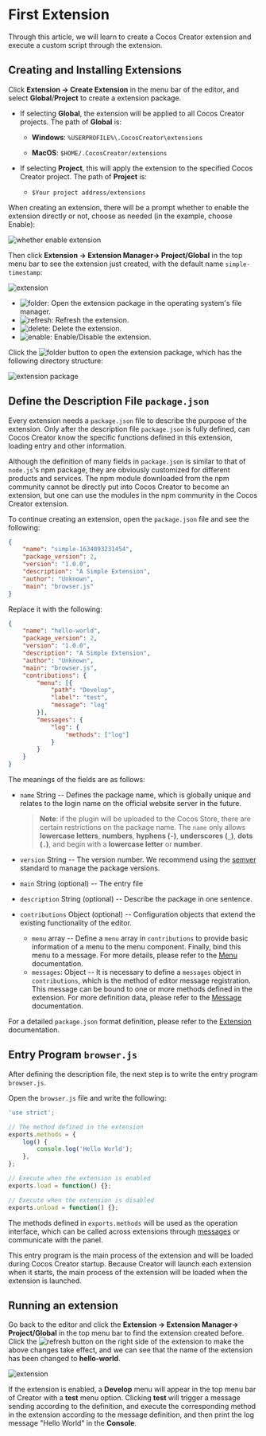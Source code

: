 # First Extension

Through this article, we will learn to create a Cocos Creator extension and execute a custom script through the extension.

## Creating and Installing Extensions

Click **Extension -> Create Extension** in the menu bar of the editor, and select **Global**/**Project** to create a extension package.

- If selecting **Global**, the extension will be applied to all Cocos Creator projects. The path of **Global** is:

    - **Windows**: `%USERPROFILE%\.CocosCreator\extensions`

    - **MacOS**: `$HOME/.CocosCreator/extensions`

- If selecting **Project**, this will apply the extension to the specified Cocos Creator project. The path of **Project** is:

    - `$Your project address/extensions`

When creating an extension, there will be a prompt whether to enable the extension directly or not, choose as needed (in the example, choose Enable):

![whether enable extension](first/enable-or-not.png)

Then click **Extension -> Extension Manager-> Project/Global** in the top menu bar to see the extension just created, with the default name `simple-timestamp`:

![extension](first/extension.png)

- ![folder](first/folder.png): Open the extension package in the operating system's file manager.
- ![refresh](first/refresh.png): Refresh the extension.
- ![delete](first/delete.png): Delete the extension.
- ![enable](first/enable.png): Enable/Disable the extension.

Click the ![folder](first/folder.png) button to open the extension package, which has the following directory structure:

![extension package](first/extension-package.png)

## Define the Description File `package.json`

Every extension needs a `package.json` file to describe the purpose of the extension. Only after the description file `package.json` is fully defined, can Cocos Creator know the specific functions defined in this extension, loading entry and other information.

Although the definition of many fields in `package.json` is similar to that of `node.js`'s npm package, they are obviously customized for different products and services. The npm module downloaded from the npm community cannot be directly put into Cocos Creator to become an extension, but one can use the modules in the npm community in the Cocos Creator extension.

To continue creating an extension, open the `package.json` file and see the following:

```json
{
    "name": "simple-1634093231454",
    "package_version": 2,
    "version": "1.0.0",
    "description": "A Simple Extension",
    "author": "Unknown",
    "main": "browser.js"
}
```

Replace it with the following:

```json
{
    "name": "hello-world",
    "package_version": 2,
    "version": "1.0.0",
    "description": "A Simple Extension",
    "author": "Unknown",
    "main": "browser.js",
    "contributions": {
        "menu": [{
            "path": "Develop",
            "label": "test",
            "message": "log"
        }],
        "messages": {
            "log": {
                "methods": ["log"]
            }
        }
    }
}
```

The meanings of the fields are as follows:

- `name` String -- Defines the package name, which is globally unique and relates to the login name on the official website server in the future.

  > **Note**: if the plugin will be uploaded to the Cocos Store, there are certain restrictions on the package name. The `name` only allows **lowercase letters**, **numbers**, **hyphens (`-`)**, **underscores (`_`)**, **dots (`.`)**, and begin with a **lowercase letter** or **number**.

- `version` String -- The version number. We recommend using the [semver](http://semver.org/) standard to manage the package versions.

- `main` String (optional) -- The entry file

- `description` String (optional) -- Describe the package in one sentence.

- `contributions` Object (optional) -- Configuration objects that extend the existing functionality of the editor.
    - `menu` array -- Define a `menu` array in `contributions` to provide basic information of a menu to the menu component. Finally, bind this menu to a message. For more details, please refer to the [Menu](./contributions-menu.md) documentation.
    - `messages`: Object -- It is necessary to define a `messages` object in `contributions`, which is the method of editor message registration. This message can be bound to one or more methods defined in the extension. For more definition data, please refer to the [Message](./contributions-messages.md) documentation.

For a detailed `package.json` format definition, please refer to the [Extension](./define.md) documentation.

## Entry Program `browser.js`

After defining the description file, the next step is to write the entry program `browser.js`.

Open the `browser.js` file and write the following:

```javascript
'use strict';

// The method defined in the extension
exports.methods = {
    log() {
        console.log('Hello World');
    },
};

// Execute when the extension is enabled
exports.load = function() {};

// Execute when the extension is disabled
exports.unload = function() {};
```

The methods defined in `exports.methods` will be used as the operation interface, which can be called across extensions through [messages](./messages.md) or communicate with the panel.

This entry program is the main process of the extension and will be loaded during Cocos Creator startup. Because Creator will launch each extension when it starts, the main process of the extension will be loaded when the extension is launched.

## Running an extension

Go back to the editor and click the **Extension -> Extension Manager-> Project/Global** in the top menu bar to find the extension created before. Click the ![refresh](first/refresh.png) button on the right side of the extension to make the above changes take effect, and we can see that the name of the extension has been changed to **hello-world**.

![extension](first/extension-hello-world.png)

If the extension is enabled, a **Develop** menu will appear in the top menu bar of Creator with a **test** menu option. Clicking **test** will trigger a message sending according to the definition, and execute the corresponding method in the extension according to the message definition, and then print the log message "Hello World" in the **Console**.
